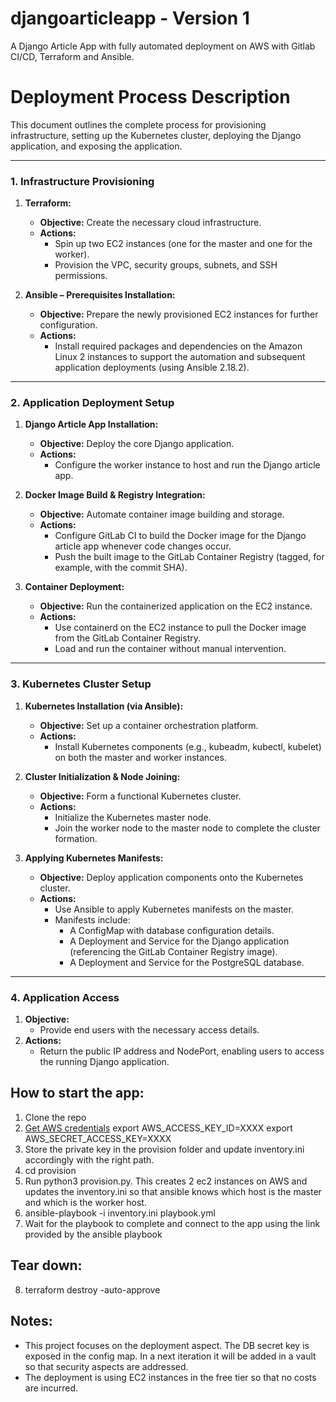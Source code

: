 # djangoarticleapp - Version 1
 A Django Article App with fully automated deployment on AWS with Gitlab CI/CD, Terraform and Ansible.

# Deployment Process Description

This document outlines the complete process for provisioning infrastructure, setting up the Kubernetes cluster, deploying the Django application, and exposing the application.

---

### 1. Infrastructure Provisioning

1. **Terraform:**
   - **Objective:** Create the necessary cloud infrastructure.
   - **Actions:**
     - Spin up two EC2 instances (one for the master and one for the worker).
     - Provision the VPC, security groups, subnets, and SSH permissions.

2. **Ansible – Prerequisites Installation:**
   - **Objective:** Prepare the newly provisioned EC2 instances for further configuration.
   - **Actions:**
     - Install required packages and dependencies on the Amazon Linux 2 instances to support the automation and subsequent application deployments (using Ansible 2.18.2).

---

### 2. Application Deployment Setup

1. **Django Article App Installation:**
   - **Objective:** Deploy the core Django application.
   - **Actions:**
     - Configure the worker instance to host and run the Django article app.

2. **Docker Image Build & Registry Integration:**
   - **Objective:** Automate container image building and storage.
   - **Actions:**
     - Configure GitLab CI to build the Docker image for the Django article app whenever code changes occur.
     - Push the built image to the GitLab Container Registry (tagged, for example, with the commit SHA).

3. **Container Deployment:**
   - **Objective:** Run the containerized application on the EC2 instance.
   - **Actions:**
     - Use containerd on the EC2 instance to pull the Docker image from the GitLab Container Registry.
     - Load and run the container without manual intervention.

---

### 3. Kubernetes Cluster Setup

1. **Kubernetes Installation (via Ansible):**
   - **Objective:** Set up a container orchestration platform.
   - **Actions:**
     - Install Kubernetes components (e.g., kubeadm, kubectl, kubelet) on both the master and worker instances.

2. **Cluster Initialization & Node Joining:**
   - **Objective:** Form a functional Kubernetes cluster.
   - **Actions:**
     - Initialize the Kubernetes master node.
     - Join the worker node to the master node to complete the cluster formation.

3. **Applying Kubernetes Manifests:**
   - **Objective:** Deploy application components onto the Kubernetes cluster.
   - **Actions:**
     - Use Ansible to apply Kubernetes manifests on the master.
     - Manifests include:
       - A ConfigMap with database configuration details.
       - A Deployment and Service for the Django application (referencing the GitLab Container Registry image).
       - A Deployment and Service for the PostgreSQL database.

---

### 4. Application Access

1. **Objective:**
   - Provide end users with the necessary access details.
2. **Actions:**
   - Return the public IP address and NodePort, enabling users to access the running Django application.



## How to start the app:
1) Clone the repo 
2) [Get AWS credentials](https://docs.aws.amazon.com/IAM/latest/UserGuide/id_credentials_access-keys.html)
export AWS_ACCESS_KEY_ID=XXXX
export AWS_SECRET_ACCESS_KEY=XXXX
3) Store the private key in the provision folder and update inventory.ini accordingly with the right path. 
4) cd provision
5) Run python3 provision.py. This creates 2 ec2 instances on AWS and updates the inventory.ini so that ansible knows which host is the master and which is the worker host. 
6) ansible-playbook -i inventory.ini playbook.yml
7) Wait for the playbook to complete and connect to the app using the link provided by the ansible playbook

## Tear down:
8) terraform destroy -auto-approve


## Notes: 
- This project focuses on the deployment aspect. The DB secret key is exposed in the config map. In a next iteration it will be added in a vault so that security aspects are addressed.
- The deployment is using EC2 instances in the free tier so that no costs are incurred.  